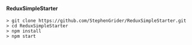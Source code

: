 #### ReduxSimpleStarter

```
> git clone https://github.com/StephenGrider/ReduxSimpleStarter.git
> cd ReduxSimpleStarter
> npm install
> npm start
```
